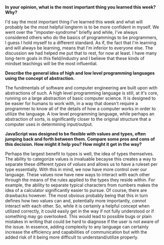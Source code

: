 **In your opinion, what is the most important thing you learned this week? Why?**

I'd say the most important thing I've learned this week and what will probably be the most helpful longterm is to be more confident in myself. We went over the "imposter-syndrome" briefly and while, I've always considered others who do the basics of programmings to be programmers, I guess I hold myself to a different standard. As if, the fact that I'm learning and will always be learning, means that I'm inferior to everyone else. The discussion we had helped me put that to rest, for now at least. I have many long-term goals in this field/industry and I believe that these kinds of mindset teachings will be the most influential.

**Describe the general idea of high and low level programming languages using the concept of abstraction.**

The fundmentals of software and computer engineering are built upon with abstractions of such. A high level programming language is still, at it's core, running on a large abstraction of basic computer science. It is designed to be easier for humans to work with, in a way that doesn't require a programmer to know all of the details of how a computer works in order to utilize the language. A low level programming language, while perhaps an abstraction of sorts, is significantly closer to the original structure that a computer uses in determining input/output.

**JavaScript was designed to be flexible with values and types, often jumping back and forth between them. Compare some pros and cons of this decision. How might it help you? How might it get in the way?**

Perhaps the largest benefit to types is well, the idea of types themselves. The ability to categorize values is invaluable becayse this creates a way to separate these different *types* of *values* and allows us to have a ruleset per type essentially. With this in mind, we now have more control over our language. These values now have new ways to interact with each other through the means of the rules applied to the types they reside within. For example, the ability to separate typical characters from numbers makes the idea of a calculator significantly easier to pursue. Of course, there are drawbacks however. The most obvious probably being that this in turn defines how two values can and, potentially more importantly, *cannot* interact with each other. So, while it is certainly a helpful concept when utilized correctly, it could easily get in the way if not fully understood or if something may go overlooked. This would lead to possible bugs or plain mistakes in writing that could be hard to diagnose if the user is not aware of the issue. In essence, adding complexity to any language can certainly increase the efficiency and capabilities of communication but with the added risk of it being more difficult to understand/utilize properly.
